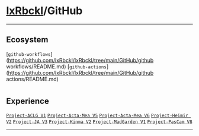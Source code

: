 # [lxRbckl](https://github.com/lxRbckl/lxRbckl/tree/main)/GitHub

---
## Ecosystem
[`github-workflows`](https://github.com/lxRbckl/lxRbckl/tree/main/GitHub/github workflows/README.md) [`github-actions`](https://github.com/lxRbckl/lxRbckl/tree/main/GitHub/github actions/README.md)

# 

## Experience
[`Project-ACLG V1`](https://github.com/lxRbckl/Project-ACLG/blob/V1/README.md) [`Project-Acta-Mea V5`](https://github.com/lxRbckl/Project-Acta-Mea/blob/V5/README.md) [`Project-Acta-Mea V6`](https://github.com/lxRbckl/Project-Acta-Mea/blob/V6/README.md) [`Project-Heimir V2`](https://github.com/lxRbckl/Project-Heimir/blob/V2/README.md) [`Project-JA V3`](https://github.com/lxRbckl/Project-JA/blob/V3/README.md) [`Project-Kinma V2`](https://github.com/lxRbckl/Project-Kinma/blob/V2/README.md) [`Project-MadGarden V1`](https://github.com/lxRbckl/Project-MadGarden/blob/V1/README.md) [`Project-PasCam V8`](https://github.com/lxRbckl/Project-PasCam/blob/V8/README.md)

---
